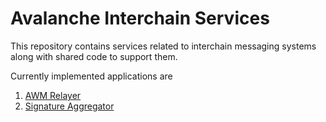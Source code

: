 # Avalanche Interchain Services

This repository contains services related to interchain messaging systems along with shared code to support them. 

Currently implemented applications are 

1. [AWM Relayer](relayer/README.md)
2. [Signature Aggregator](signature-aggregator/README.md)
